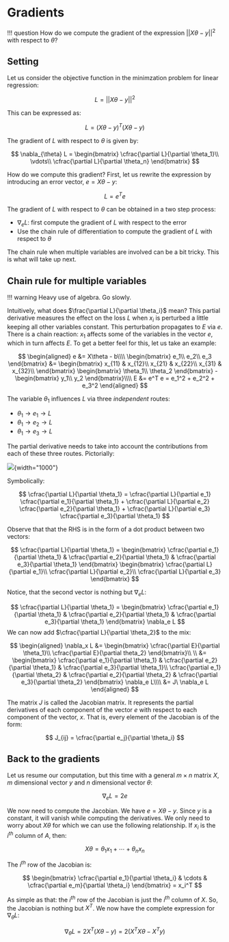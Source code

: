 # Gradients

!!! question
	How do we compute the gradient of the expression $||X\theta - y||^2$ with respect to $\theta$?



## Setting

Let us consider the objective function in the minimzation problem for linear regression:


$$
L = ||X\theta - y||^2
$$


This can be expressed as:


$$
L = (X\theta - y)^T(X\theta - y)
$$


The gradient of $L$ with respect to $\theta$ is given by:


$$
\nabla_{\theta} L = \begin{bmatrix}
\cfrac{\partial L}{\partial \theta_1}\\
\vdots\\
\cfrac{\partial L}{\partial \theta_n}
\end{bmatrix}
$$


How do we compute this gradient? First, let us rewrite the expression by introducing an error vector, $e = X\theta - y$:


$$
L = e^Te
$$


The gradient of $L$ with respect to $\theta$ can be obtained in a two step process:

- $\nabla_e L$: first compute the gradient of $L$ with respect to the error
- Use the chain rule of differentiation to compute the gradient of $L$ with respect to $\theta$

The chain rule when multiple variables are involved can be a bit tricky. This is what will take up next.



## Chain rule for multiple variables

!!! warning
    Heavy use of algebra. Go slowly.  

Intuitively, what does $\frac{\partial L}{\partial \theta_i}$ mean? This partial derivative measures the effect on the loss $L$ when $x_i$ is perturbed a little keeping all other variables constant. This perturbation propagates to $E$ via $e$. There is a chain reaction: $x_1$ affects some of the variables in the vector $e$, which in turn affects $E$. To get a better feel for this, let us take an example:


$$
\begin{aligned}
e &= X\theta - b\\\\
\begin{bmatrix}
e_1\\
e_2\\
e_3
\end{bmatrix} &= \begin{bmatrix}
x_{11} & x_{12}\\
x_{21} & x_{22}\\
x_{31} & x_{32}\\
\end{bmatrix}
\begin{bmatrix}
\theta_1\\
\theta_2
\end{bmatrix} - \begin{bmatrix}
y_1\\
y_2
\end{bmatrix}\\\\
E &= e^T e = e_1^2 + e_2^2 + e_3^2
\end{aligned}
$$


The variable $\theta_1$ influences $L$ via three *independent* routes:



- $\theta_1 \rightarrow e_1 \rightarrow L$
- $\theta_1 \rightarrow e_2 \rightarrow L$
- $\theta_1 \rightarrow e_3 \rightarrow L$



The partial derivative needs to take into account the contributions from each of these three routes. Pictorially:



![](../assets/images/img_001.svg){width="1000"}



Symbolically:


$$
\cfrac{\partial L}{\partial \theta_1} = \cfrac{\partial L}{\partial e_1} \cfrac{\partial e_1}{\partial \theta_1} + \cfrac{\partial L}{\partial e_2} \cfrac{\partial e_2}{\partial \theta_1} + \cfrac{\partial L}{\partial e_3} \cfrac{\partial e_3}{\partial \theta_1}
$$


Observe that that the RHS is in the form of a dot product between two vectors:


$$
\cfrac{\partial L}{\partial \theta_1} = \begin{bmatrix}
\cfrac{\partial e_1}{\partial \theta_1} & \cfrac{\partial e_2}{\partial \theta_1} & 
\cfrac{\partial e_3}{\partial \theta_1}
\end{bmatrix} \begin{bmatrix}
\cfrac{\partial L}{\partial e_1}\\
\cfrac{\partial L}{\partial e_2}\\
\cfrac{\partial L}{\partial e_3}
\end{bmatrix}
$$


Notice, that the second vector is nothing but $\nabla_e L$:


$$
\cfrac{\partial L}{\partial \theta_1} = \begin{bmatrix}
\cfrac{\partial e_1}{\partial \theta_1} & \cfrac{\partial e_2}{\partial \theta_1} & 
\cfrac{\partial e_3}{\partial \theta_1}
\end{bmatrix} \nabla_e L
$$
We can now add $\cfrac{\partial L}{\partial \theta_2}$ to the mix:


$$
\begin{aligned}
\nabla_x L &= \begin{bmatrix}
\cfrac{\partial E}{\partial \theta_1}\\
\cfrac{\partial E}{\partial theta_2}
\end{bmatrix}\\ \\
&= \begin{bmatrix}
\cfrac{\partial e_1}{\partial \theta_1} & \cfrac{\partial e_2}{\partial \theta_1} & 
\cfrac{\partial e_3}{\partial \theta_1}\\
\cfrac{\partial e_1}{\partial \theta_2} & \cfrac{\partial e_2}{\partial \theta_2} & 
\cfrac{\partial e_3}{\partial \theta_2}
\end{bmatrix} \nabla_e L\\\\
&= J\ \nabla_e L
\end{aligned}
$$


The matrix $J$ is called the Jacobian matrix. It represents the partial derivatives of each component of the vector $e$ with respect to each component of the vector, $x$. That is, every element of the Jacobian is of the form:


$$
J_{ij} = \cfrac{\partial e_j}{\partial \theta_i}
$$


## Back to the gradients

Let us resume our computation, but this time with a general $m \times n$ matrix $X$, $m$ dimensional vector $y$ and $n$ dimensional vector $\theta$:


$$
\nabla_e L = 2 e
$$


We now need to compute the Jacobian. We have $e = X\theta - y$. Since $y$ is a constant, it will vanish while computing the derivatives. We only need to worry about $X\theta$ for which we can use the following relationship. If $x_i$ is the $i^{th}$ column of $A$, then:


$$
X\theta = \theta_1x_1 + \cdots + \theta_nx_n
$$


 The $i^{th}$ row of the Jacobian is:


$$
\begin{bmatrix}
\cfrac{\partial e_1}{\partial \theta_i} & \cdots & 
\cfrac{\partial e_m}{\partial \theta_i}
\end{bmatrix} = x_i^T
$$

As simple as that: the $i^{th}$ row of the Jacobian is just the $i^{th}$ column of $X$. So, the Jacobian is nothing but $X^T$. We now have the complete expression for $\nabla_{\theta} L$:



$$
\nabla_{\theta} L = 2 X^T (X\theta - y) = 2(X^TX \theta - X^T y)
$$



